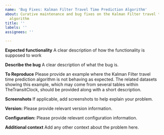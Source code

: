 ```yaml
---
name: 'Bug Fixes: Kalman Filter Travel Time Prediction Algorithm'
about: Curative maintenance and bug fixes on the Kalman Filter travel time prediction
  algorithm
title: ''
labels: ''
assignees: ''

---
```


**Expected functionality**
A clear description of how the functionality is supposed to work

**Describe the bug**
A clear description of what the bug is.

**To Reproduce**
Please provide an example where the Kalman Filter travel time prediction algorithm is not behaving as expected. The related datasets showing this example, which may come from several tables within TheTransitClock, should be provided along with a short description. 

**Screenshots**
If applicable, add screenshots to help explain your problem.

**Version:**
Please provide relevant version information.

**Configuration:**
Please provide relevant configuration information.

**Additional context**
Add any other context about the problem here.
